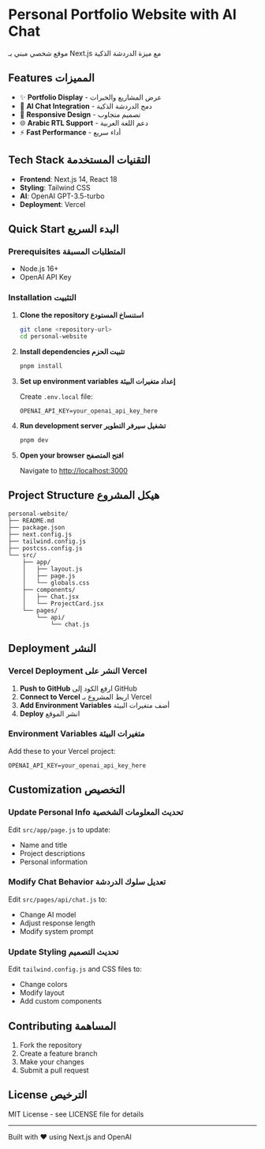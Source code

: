 # Personal Portfolio Website with AI Chat

موقع شخصي مبني بـ Next.js مع ميزة الدردشة الذكية

## Features المميزات

- ✨ **Portfolio Display** - عرض المشاريع والخبرات
- 🤖 **AI Chat Integration** - دمج الدردشة الذكية
- 📱 **Responsive Design** - تصميم متجاوب
- 🌐 **Arabic RTL Support** - دعم اللغة العربية
- ⚡ **Fast Performance** - أداء سريع

## Tech Stack التقنيات المستخدمة

- **Frontend**: Next.js 14, React 18
- **Styling**: Tailwind CSS
- **AI**: OpenAI GPT-3.5-turbo
- **Deployment**: Vercel

## Quick Start البدء السريع

### Prerequisites المتطلبات المسبقة

- Node.js 16+ 
- OpenAI API Key

### Installation التثبيت

1. **Clone the repository استنساخ المستودع**
   ```bash
   git clone <repository-url>
   cd personal-website
   ```

2. **Install dependencies تثبيت الحزم**
   ```bash
   pnpm install
   ```

3. **Set up environment variables إعداد متغيرات البيئة**
   
   Create `.env.local` file:
   ```env
   OPENAI_API_KEY=your_openai_api_key_here
   ```

4. **Run development server تشغيل سيرفر التطوير**
   ```bash
   pnpm dev
   ```

5. **Open your browser افتح المتصفح**
   
   Navigate to [http://localhost:3000](http://localhost:3000)

## Project Structure هيكل المشروع

```
personal-website/
├── README.md
├── package.json
├── next.config.js
├── tailwind.config.js
├── postcss.config.js
└── src/
    ├── app/
    │   ├── layout.js
    │   ├── page.js
    │   └── globals.css
    ├── components/
    │   ├── Chat.jsx
    │   └── ProjectCard.jsx
    └── pages/
        └── api/
            └── chat.js
```

## Deployment النشر

### Vercel Deployment النشر على Vercel

1. **Push to GitHub** ارفع الكود إلى GitHub
2. **Connect to Vercel** اربط المشروع بـ Vercel
3. **Add Environment Variables** أضف متغيرات البيئة
4. **Deploy** انشر الموقع

### Environment Variables متغيرات البيئة

Add these to your Vercel project:
```
OPENAI_API_KEY=your_openai_api_key_here
```

## Customization التخصيص

### Update Personal Info تحديث المعلومات الشخصية

Edit `src/app/page.js` to update:
- Name and title
- Project descriptions
- Personal information

### Modify Chat Behavior تعديل سلوك الدردشة

Edit `src/pages/api/chat.js` to:
- Change AI model
- Adjust response length
- Modify system prompt

### Update Styling تحديث التصميم

Edit `tailwind.config.js` and CSS files to:
- Change colors
- Modify layout
- Add custom components

## Contributing المساهمة

1. Fork the repository
2. Create a feature branch
3. Make your changes
4. Submit a pull request

## License الترخيص

MIT License - see LICENSE file for details

---

Built with ❤️ using Next.js and OpenAI 